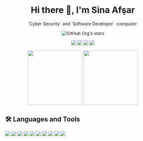 <h1 align="center">
    Hi there 👋, I'm Sina Afşar
</h1>
<p align="center">
 `Cyber Security` and `Software Developer` :computer:
</p>
<p align="center">
<img alt="GitHub Org's stars" src="https://img.shields.io/github/stars/Sina-Afshar?color=red&label=stars&logo=github&style=for-the-badge">
</p>

<p align="center">
<a href="https://www.linkedin.com"><img src="https://img.shields.io/badge/LINKEDIN-D14836?style=for-the-badge&logo=linkedin&logoColor=white&color=blue"></a>
<a href="https://www.medium.com"><img src="https://img.shields.io/badge/MEDIUM-D14836?style=for-the-badge&logo=medium&logoColor=white&color=gray"></a>
<a href="https://www.instagram.com/afsaroglu_"><img src="https://img.shields.io/badge/INSTAGRAM-D14836?style=for-the-badge&logo=instagram&logoColor=white&color=red"></a>
<a href="https://twitter.com"><img src="https://img.shields.io/badge/twitter-%231DA1F2.svg?&style=for-the-badge&logo=twitter&logoColor=white"></a>
</p>

<p align="center">
    <img height=177 src="https://github-readme-stats.vercel.app/api?username=Sina-Afshar&show_icons=true&bg_color=0d1117&text_color=bdc3c7&title_color=f1c40f&icon_color=f1c40f&hide_border=true"> <img height=177 src="https://github-readme-stats.vercel.app/api/top-langs/?username=karcan&bg_color=0d1117&text_color=bdc3c7&title_color=f1c40f&hide_border=true&layout=compact&langs_count=7">
</p>

## 🛠 Languages and Tools
<img src="https://img.shields.io/badge/Java-ED8B00?style=for-the-badge&logo=java&logoColor=white"></img>
<img src="https://img.shields.io/badge/Spring-6DB33F?style=for-the-badge&logo=spring&logoColor=white"></img>
<img src="https://img.shields.io/badge/Python-14354C?style=for-the-badge&logo=python&logoColor=white"></img>
<img src="https://img.shields.io/badge/Django-092E20?style=for-the-badge&logo=django&logoColor=white"></img>
<img src="https://img.shields.io/badge/C%23-239120?style=for-the-badge&logo=c-sharp&logoColor=white"></img>
<img src="https://img.shields.io/badge/.NET-5C2D91?style=for-the-badge&logo=.net&logoColor=white"></img>
<img src="https://img.shields.io/badge/JavaScript-F7DF1E?style=for-the-badge&logo=javascript&logoColor=black"></img>
<img src="https://img.shields.io/badge/React-20232A?style=for-the-badge&logo=react&logoColor=61DAFB"></img>
<img src="https://img.shields.io/badge/HTML5-E34F26?style=for-the-badge&logo=html5&logoColor=white"></img>
<img src="https://img.shields.io/badge/CSS3-1572B6?style=for-the-badge&logo=css3&logoColor=white"></img>

<img src=""></img>
<img src=""></img>
<img src=""></img>
<img src=""></img>
<img src=""></img>
<img src=""></img>
<img src=""></img>
<img src=""></img>
<img src=""></img>
<img src=""></img>
<img src=""></img>
<img src=""></img>
<img src=""></img>
<img src=""></img>


























































